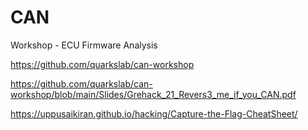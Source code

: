 # CAN

Workshop - ECU Firmware Analysis

https://github.com/quarkslab/can-workshop

https://github.com/quarkslab/can-workshop/blob/main/Slides/Grehack_21_Revers3_me_if_you_CAN.pdf

https://uppusaikiran.github.io/hacking/Capture-the-Flag-CheatSheet/